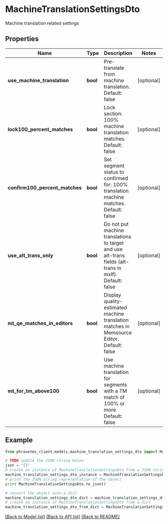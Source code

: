 # MachineTranslationSettingsDto

Machine translation related settings

## Properties

| Name                           | Type     | Description                                                                                            | Notes      |
| ------------------------------ | -------- | ------------------------------------------------------------------------------------------------------ | ---------- |
| **use_machine_translation**    | **bool** | Pre-translate from machine translation. Default: false                                                 | [optional] |
| **lock100_percent_matches**    | **bool** | Lock section: 100% machine translation matches. Default: false                                         | [optional] |
| **confirm100_percent_matches** | **bool** | Set segment status to confirmed for: 100% translation machine matches. Default: false                  | [optional] |
| **use_alt_trans_only**         | **bool** | Do not put machine translations to target and use alt-trans fields (alt-trans in mxlf). Default: false | [optional] |
| **mt_qe_matches_in_editors**   | **bool** | Display quality-estimated machine translation matches in Memsource Editor. Default: false              | [optional] |
| **mt_for_tm_above100**         | **bool** | Use machine translation for segments with a TM match of 100% or more. Default: false                   | [optional] |

## Example

```python
from phrasetms_client.models.machine_translation_settings_dto import MachineTranslationSettingsDto

# TODO update the JSON string below
json = "{}"
# create an instance of MachineTranslationSettingsDto from a JSON string
machine_translation_settings_dto_instance = MachineTranslationSettingsDto.from_json(json)
# print the JSON string representation of the object
print MachineTranslationSettingsDto.to_json()

# convert the object into a dict
machine_translation_settings_dto_dict = machine_translation_settings_dto_instance.to_dict()
# create an instance of MachineTranslationSettingsDto from a dict
machine_translation_settings_dto_from_dict = MachineTranslationSettingsDto.from_dict(machine_translation_settings_dto_dict)
```

[[Back to Model list]](../README.md#documentation-for-models) [[Back to API list]](../README.md#documentation-for-api-endpoints) [[Back to README]](../README.md)
